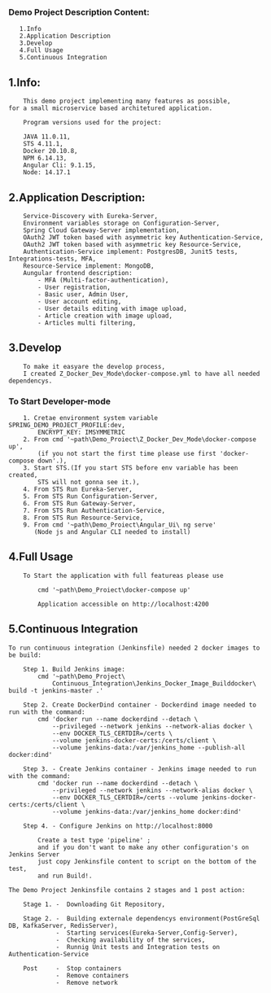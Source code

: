 ### Demo Project Description Content:
	
	   1.Info
	   2.Application Description
       3.Develop
       4.Full Usage
	   5.Continuous Integration
	   
##  1.Info:	

        This demo project implementing many features as possible,
	for a small microservice based architetured application.
	
		Program versions used for the project:
		
		JAVA 11.0.11,
		STS 4.11.1,
		Docker 20.10.8,
		NPM 6.14.13,
		Angular Cli: 9.1.15,
		Node: 14.17.1
		
##  2.Application Description:
		
		Service-Discovery with Eureka-Server,
		Environment variables storage on Configuration-Server,
		Spring Cloud Gateway-Server implementation,
		OAuth2 JWT token based with asymmetric key Authentication-Service,
		OAuth2 JWT token based with asymmetric key Resource-Service,
		Authentication-Service implement: PostgresDB, Junit5 tests, Integrations-tests, MFA, 
		Resource-Service implement: MongoDB, 
		Aungular frontend description:
			- MFA (Multi-factor-authentication),
			- User registration,
			- Basic user, Admin User,
			- User account editing,
			- User details editing with image upload,
			- Article creation with image upload,
			- Articles multi filtering,			
						
##  3.Develop

		To make it easyare the develop process,
		I created Z_Docker_Dev_Mode\docker-compose.yml to have all needed dependencys.
	
###		To Start Developer-mode
	
		1. Cretae environment system variable SPRING_DEMO_PROJECT_PROFILE:dev,
			ENCRYPT_KEY: IMSYMMETRIC 
		2. From cmd '~path\Demo_Proiect\Z_Docker_Dev_Mode\docker-compose up',  
			(if you not start the first time please use first 'docker-compose down'.),
		3. Start STS.(If you start STS before env variable has been created, 
			STS will not gonna see it.),	
		4. From STS Run Eureka-Server,
		5. From STS Run Configuration-Server,
		6. From STS Run Gateway-Server,
		7. From STS Run Authentication-Service,
		8. From STS Run Resource-Service,
		9. From cmd '~path\Demo_Proiect\Angular_Ui\ ng serve'
		   (Node js and Angular CLI needed to install)
		
##  4.Full Usage	

		To Start the application with full featureas please use
		
			cmd '~path\Demo_Proiect\docker-compose up'
			
			Application accessible on http://localhost:4200
		
##	5.Continuous Integration

	To run continuous integration (Jenkinsfile) needed 2 docker images to be build:
	
		Step 1. Build Jenkins image:
			cmd '~path\Demo_Project\
				Continuous_Integration\Jenkins_Docker_Image_Builddocker\ build -t jenkins-master .'
	
		Step 2. Create DockerDind container - Dockerdind image needed to run with the command:
			cmd 'docker run --name dockerdind --detach \
				--privileged --network jenkins --network-alias docker \
				--env DOCKER_TLS_CERTDIR=/certs \
				--volume jenkins-docker-certs:/certs/client \
				--volume jenkins-data:/var/jenkins_home --publish-all docker:dind'
						
		Step 3. - Create Jenkins container - Jenkins image needed to run with the command:
			cmd 'docker run --name dockerdind --detach \ 
				--privileged --network jenkins --network-alias docker \ 
				--env DOCKER_TLS_CERTDIR=/certs --volume jenkins-docker-certs:/certs/client \
				--volume jenkins-data:/var/jenkins_home docker:dind'

		Step 4. - Configure Jenkins on http://localhost:8000
		
			Create a test type 'pipeline' ;
			and if you don't want to make any other configuration's on Jenkins Server
			just copy Jenkinsfile content to script on the bottom of the test,
			and run Build!.
	
	The Demo Project Jenkinsfile contains 2 stages and 1 post action: 
	
		Stage 1. -  Downloading Git Repository,
		
		Stage 2. -  Building externale dependencys environment(PostGreSql DB, KafkaServer, RedisServer),
				 -  Starting services(Eureka-Server,Config-Server),
				 -  Checking availability of the services,
				 -  Runnig Unit tests and Integration tests on Authentication-Service
	
		Post     -  Stop containers
				 -  Remove containers
				 -  Remove network	
													
		
		